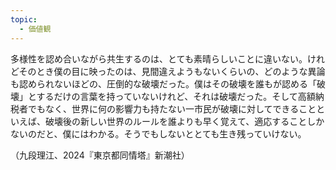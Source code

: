 ```yaml
---
topic:
  - 価値観
---
```

多様性を認め合いながら共生するのは、とても素晴らしいことに違いない。けれどそのとき僕の目に映ったのは、見間違えようもないくらいの、どのような異論も認められないほどの、圧倒的な破壊だった。僕はその破壊を誰もが認める「破壊」とするだけの言葉を持っていないけれど、それは破壊だった。そして高額納税者でもなく、世界に何の影響力も持たない一市民が破壊に対してできることといえば、破壊後の新しい世界のルールを誰よりも早く覚えて、適応することしかないのだと、僕にはわかる。そうでもしないととても生き残っていけない。

（九段理江、2024『東京都同情塔』新潮社）